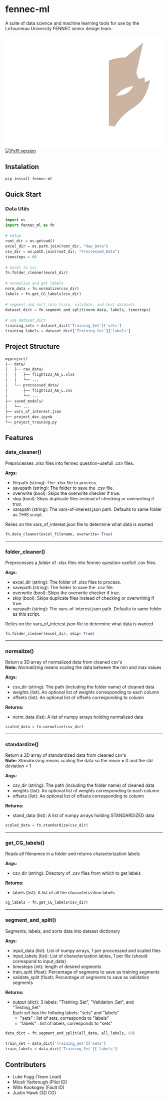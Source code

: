 # fennec-ml

A suite of data science and machine learning tools for use by the LeTourneau University FENNEC senior design team.

![Fennec Logo](https://raw.githubusercontent.com/afdavisLETU/fennec-ml/main/assets/Fennec%2025-26.png)
[![PyPI version](https://img.shields.io/pypi/v/fennec-ml.svg)](https://pypi.org/project/fennec-ml/)

## Instalation

```bash
pip install fennec-ml
```

## Quick Start

### Data Utils

```python
import os
import fennec_ml as fn

# setup
root_dir = os.getcwd()
excel_dir = os.path.join(root_dir, "Raw_Data")
csv_dir = os.path.join(root_dir, "Proccessed_Data")
timesteps = 60

# excel to csv
fn.folder_cleaner(excel_dir)

# normalize and get labels
norm_data = fn.normalize(csv_dir)
labels = fn.get_CG_labels(csv_dir)

# segment and sort into train, validate, and test datasets
dataset_dict = fn.segment_and_split(norm_data, labels, timesteps)

# use dataset_dict
training_sets = dataset_dict['Training_Set']['sets']
training_labels = dataset_dict['Training_Set']['labels']
```

## Project Structure

```txt
myproject/
├── data/
│   ├── raw_data/
│   │   ├── flight123_AA_L.xlxs
│   │   └── ...
│   └── proccessed_data/
│       ├── flight123_AA_L.csv
│       └── ...
├── saved_models/
│   └── ...
├── vars_of_interest.json
├── project_dev.ipynb
└── project_training.py
```

## Features

### data_cleaner()

Preprocesses .xlsx files into fennec question-usefull .csv files.

**Args:**

- filepath (string): The .xlsx file to process.
- savepath (string): The folder to save the .csv file.
- overwrite (bool): Skips the overwrite checker if true.
- skip (bool): Skips duplicate files instead of checking or overwriting if true.
- varspath (string): The vars-of-interest.json path. Defaults to same folder as THIS script.  

Relies on the vars_of_interest.json file to determine what data is wanted

```python
fn.data_cleaner(excel_filename, overwrite= True)
```

---

### folder_cleaner()

Preprocesses a *folder* of .xlsx files into fennec question-usefull .csv files.

**Args:**

- excel_dir (string): The folder of .xlsx files to process.
- savepath (string): The folder to save the .csv file.
- overwrite (bool): Skips the overwrite checker if true.
- skip (bool): Skips duplicate files instead of checking or overwriting if true.
- varspath (string): The vars-of-interest.json path. Defaults to same folder as *this* script.

Relies on the vars_of_interest.json file to determine what data is wanted

```python
fn.folder_cleaner(excel_dir, skip= True)
```

---

### normalize()

Return a 3D array of normalized data from cleaned csv's  
**Note:** *Normalizing* means scaling the data between the min and max values

**Args:**

- csv_dir (string): The path (including the folder name) of cleaned data
- weights (list): An optional list of weights corresponding to each column
- offsets (list): An optional list of offsets corresponding to column

**Returns:**

- norm_data (list): A list of numpy arrays holding normalized data

```python
scaled_data = fn.normalize(csv_dir)
```

---

### standardize()

Return a 3D array of standardized data from cleaned csv's  
**Note:** *Standarizing* means scaling the data so the mean = 0 and the std deviation = 1

**Args:**

- csv_dir (string): The path (including the folder name) of cleaned data
- weights (list): An optional list of weights corresponding to each column
- offsets (list): An optional list of offsets corresponding to column

**Returns:**

- stand_data (list): A list of numpy arrays holding STANDARDIZED data

```python
scaled_data = fn.standardize(csv_dir)
```

---

### get_CG_labels()

Reads all filenames in a folder and returns characterization labels

**Args:**

- csv_dir (string): Directory of .csv files from which to get labels

**Returns:**

- labels (list): A list of all the characterization labels

```python
cg_labels = fn.get_CG_labels(csv_dir)
```
---

### segment_and_split()

Segments, labels, and sorts data into dataset dictionary

**Args:**

- input_data (list): List of numpy arrays, 1 per proccessed and scaled files
- input_labels (list): List of characterization lables, 1 per file (should correspond to input_data)
- timesteps (int): length of desired segments
- train_split (float): Percentage of segments to save as training segments
- validate_split (float): Percentage of segments to save as validation segments

**Returns:**

- output (dict): 3 labels: "Training_Set", "Validation_Set", and "Testing_Set"  
Each set has the follwing labels: "sets" and "labels"
  - "sets" : list of sets, corresponds to "labels"
  - "labels" : list of labels, corresponds to "sets"  

```python
data_dict = fn.segment_and_split(all_data, all_labels, 60)

train_set = data_dict['Training_Set']['sets']
train_labels = data_dict['Training_Set']['labels']
```

## Contributers

- Luke Fagg  (Team Lead)
- Micah Yarbrough (Pilot ID)
- Wills Kookogey (Fault ID)
- Justin Hawk (3D CG)
